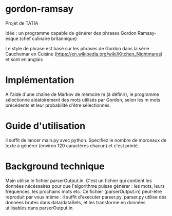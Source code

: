# gordon-ramsay


Projet de TATIA


Idée  : un programme capable de générer des phrases Gordon Ramsay-esque (chef culinaire britannique)

Le style de phrase est basé sur les phrases de Gordon dans la série Cauchemar en Cuisine (https://en.wikipedia.org/wiki/Kitchen_Nightmares)  et sont en anglais


# Implémentation

A l'aide d'une chaîne de Markov de mémoire m (à définir), le programme sélectionne aléatoirement des mots utilisés par Gordon, selon les m mots précédents et leur probabilité d'être sélectionnés.

# Guide d'utilisation

Il suffit de lancer main.py avec python.
Spécifiez le nombre de morceaux de texte à générer (environ 120 caractères chacun) et c'est printé.

# Background technique

Main utilise le fichier parserOutput.in. C'est un fichier qui contient les données nécéssaires pour que l'algorithme puisse générer : les mots, leurs fréquences, les prochains mots etc.
Ce fichier (parserOutput.in) peut-être reproduit par vous même : il suffit d'executer parser.py.
parser.py utilise des données brutes dans data/dataSets, et les transforme en données utilisables dans parserOutput.in.
